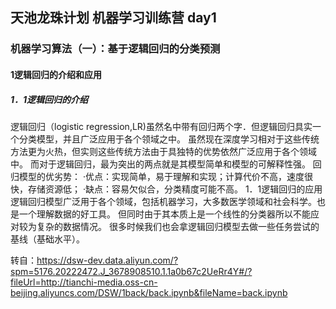 ## 天池龙珠计划 机器学习训练营 day1
### 机器学习算法（一）：基于逻辑回归的分类预测
#### 1逻辑回归的介绍和应用
##### 1．1逻辑回归的介绍
逻辑回归（logistic regression,LR)虽然名中带有回归两个字．但逻辑回归具实一个分类模型，并且广泛应用于各个领域之中。
虽然现在深度学习相对于这些传统方法更为火热，但实则这些传统方法由于具独特的优势依然广泛应用于各个领域中。
而对于逻辑回归，最为突出的两点就是其模型简单和模型的可解释性强。
回归模型的优劣势：
·优点：实现简单，易于理解和实现；计算代价不高，速度很快，存储资源低；
·缺点：容易欠似合，分类精度可能不高。
1．1逻辑回归的应用
逻辑回归模型广泛用于各个领域，包括机器学习，大多数医学领域和社会科学。也是一个理解数据的好工具。
但同时由于其本质上是一个线性的分类器所以不能应对较为复杂的数据情况。
很多时候我们也会拿逻辑回归模型去做一些任务尝试的基线（基础水平）。

转自：https://dsw-dev.data.aliyun.com/?spm=5176.20222472.J_3678908510.1.1a0b67c2UeRr4Y#/?fileUrl=http://tianchi-media.oss-cn-beijing.aliyuncs.com/DSW/1back/back.ipynb&fileName=back.ipynb
